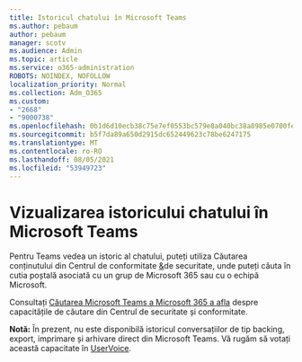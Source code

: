 ```yaml
---
title: Istoricul chatului în Microsoft Teams
ms.author: pebaum
author: pebaum
manager: scotv
ms.audience: Admin
ms.topic: article
ms.service: o365-administration
ROBOTS: NOINDEX, NOFOLLOW
localization_priority: Normal
ms.collection: Adm_O365
ms.custom:
- "2668"
- "9000738"
ms.openlocfilehash: 0b1d6d10ecb38c75e7ef0553bc579e8a040bc38a8985e0700fe011e72e5f8c8b
ms.sourcegitcommit: b5f7da89a650d2915dc652449623c78be6247175
ms.translationtype: MT
ms.contentlocale: ro-RO
ms.lasthandoff: 08/05/2021
ms.locfileid: "53949723"
---
```

# <a name="viewing-chat-history-in-microsoft-teams"></a>Vizualizarea istoricului chatului în Microsoft Teams

Pentru Teams vedea un istoric al [](https://sip.protection.office.com/contentsearchbeta?ContentOnly=1) chatului, puteți utiliza Căutarea conținutului din Centrul de conformitate [&](https://sip.protection.office.com/insightdashboard)de securitate, unde puteți căuta în cutia poștală asociată cu un grup de Microsoft 365 sau cu o echipă Microsoft. 

Consultați [Căutarea Microsoft Teams a Microsoft 365 a afla](https://docs.microsoft.com/microsoft-365/compliance/content-search) despre capacitățile de căutare din Centrul de securitate și conformitate. 

**Notă:** În prezent, nu este disponibilă istoricul conversațiilor de tip backing, export, imprimare și arhivare direct din Microsoft Teams. Vă rugăm să votați această capacitate în [UserVoice](https://microsoftteams.uservoice.com/forums/555103-public/suggestions/16982542-backup-export-printing-archive-options?page=2&per_page=20). 